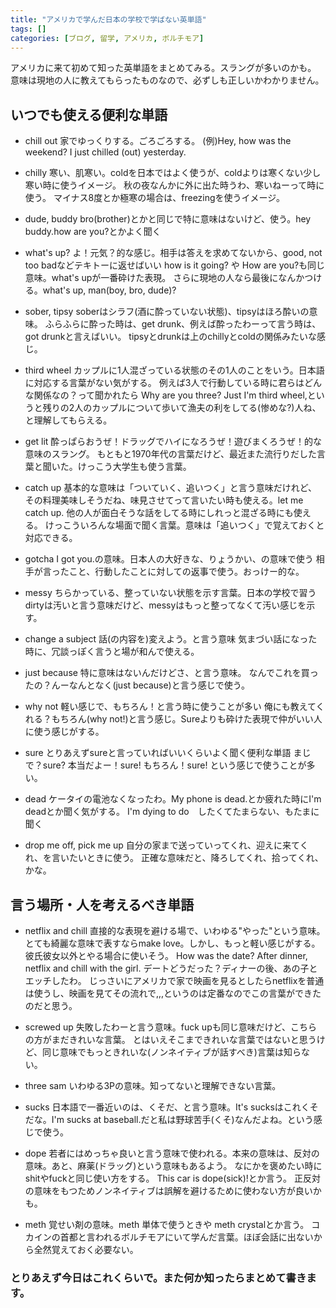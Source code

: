 ```yaml
---
title: "アメリカで学んだ日本の学校で学ばない英単語"
tags: []
categories: [ブログ, 留学, アメリカ, ボルチモア]
---
```


アメリカに来て初めて知った英単語をまとめてみる。スラングが多いのかも。
意味は現地の人に教えてもらったものなので、必ずしも正しいかわかりません。

## いつでも使える便利な単語

- chill out
家でゆっくりする。ごろごろする。
(例)Hey, how was the weekend? I just chilled (out) yesterday.

- chilly
寒い、肌寒い。coldを日本ではよく使うが、coldよりは寒くない少し寒い時に使うイメージ。
秋の夜なんかに外に出た時うわ、寒いねーって時に使う。
マイナス8度とか極寒の場合は、freezingを使うイメージ。

- dude, buddy
bro(brother)とかと同じで特に意味はないけど、使う。hey buddy.how are you?とかよく聞く

- what's up?
よ！元気？的な感じ。相手は答えを求めてないから、good, not too badなどテキトーに返せばいい
how is it going? や How are you?も同じ意味。what's upが一番砕けた表現。
さらに現地の人なら最後になんかつける。what's up, man(boy, bro, dude)?

- sober, tipsy
soberはシラフ(酒に酔っていない状態)、tipsyはほろ酔いの意味。
ふらふらに酔った時は、get drunk、例えば酔ったわーって言う時は、got drunkと言えばいい。 
tipsyとdrunkは上のchillyとcoldの関係みたいな感じ。

- third wheel
カップルに1人混ざっている状態のその1人のことをいう。日本語に対応する言葉がない気がする。
例えば3人で行動している時に君らはどんな関係なの？って聞かれたら
Why are you three? Just I'm third wheel,というと残りの2人のカップルについて歩いて漁夫の利をしてる(惨めな?)人ね、と理解してもらえる。

- get lit
酔っぱらおうぜ！ドラッグでハイになろうぜ！遊びまくろうぜ！的な意味のスラング。
もともと1970年代の言葉だけど、最近また流行りだした言葉と聞いた。けっこう大学生も使う言葉。

- catch up
基本的な意味は「ついていく、追いつく」と言う意味だけれど、
その料理美味しそうだね、味見させてって言いたい時も使える。let me catch up.
他の人が面白そうな話をしてる時にしれっと混ざる時にも使える。
けっこういろんな場面で聞く言葉。意味は「追いつく」で覚えておくと対応できる。

- gotcha
I got you.の意味。日本人の大好きな、りょうかい、の意味で使う
相手が言ったこと、行動したことに対しての返事で使う。おっけー的な。

- messy
ちらかっている、整っていない状態を示す言葉。日本の学校で習うdirtyは汚いと言う意味だけど、messyはもっと整ってなくて汚い感じを示す。

- change a subject
話(の内容を)変えよう。と言う意味
気まづい話になった時に、冗談っぽく言うと場が和んで使える。

- just because
特に意味はないんだけどさ、と言う意味。
なんでこれを買ったの？んーなんとなく(just because)と言う感じで使う。

- why not
軽い感じで、もちろん！と言う時に使うことが多い
俺にも教えてくれる？もちろん(why not!)と言う感じ。Sureよりも砕けた表現で仲がいい人に使う感じがする。

- sure
とりあえずsureと言っていればいいくらいよく聞く便利な単語
まじで？sure?
本当だよー！sure!
もちろん！sure!
という感じで使うことが多い。

- dead
ケータイの電池なくなったわ。My phone is dead.とか疲れた時にI'm deadとか聞く気がする。
I'm dying to do　したくてたまらない、もたまに聞く

- drop me off, pick me up
自分の家まで送っていってくれ、迎えに来てくれ、を言いたいときに使う。
正確な意味だと、降ろしてくれ、拾ってくれ、かな。

## 言う場所・人を考えるべき単語

- netflix and chill
直接的な表現を避ける場で、いわゆる"やった"という意味。とても綺麗な意味で表すならmake love。しかし、もっと軽い感じがする。彼氏彼女以外とやる場合に使いそう。
How was the date? After dinner, netflix and chill with the girl. デートどうだった？ディナーの後、あの子とエッチしたわ。
じっさいにアメリカで家で映画を見るとしたらnetflixを普通は使うし、映画を見てその流れで,,,というのは定番なのでこの言葉ができたのだと思う。

- screwed up
失敗したわーと言う意味。fuck upも同じ意味だけど、こちらの方がまだきれいな言葉。
とはいえそこまできれいな言葉ではないと思うけど、同じ意味でもっときれいな(ノンネイティブが話すべき)言葉は知らない。

- three sam
いわゆる3Pの意味。知ってないと理解できない言葉。

- sucks
日本語で一番近いのは、くそだ、と言う意味。It's sucksはこれくそだな。I'm sucks at baseball.だと私は野球苦手(くそ)なんだよね。という感じで使う。

- dope
若者にはめっちゃ良いと言う意味で使われる。本来の意味は、反対の意味。あと、麻薬(ドラッグ)という意味もあるよう。
なにかを褒めたい時にshitやfuckと同じ使い方をする。
This car is dope(sick)!とか言う。
正反対の意味をもつためノンネイティブは誤解を避けるために使わない方が良いかも。

- meth
覚せい剤の意味。meth 単体で使うときや meth crystalとか言う。
コカインの首都と言われるボルチモアにいて学んだ言葉。ほぼ会話に出ないから全然覚えておく必要ない。

### とりあえず今日はこれくらいで。また何か知ったらまとめて書きます。
